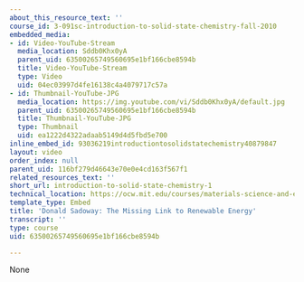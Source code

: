 ```yaml
---
about_this_resource_text: ''
course_id: 3-091sc-introduction-to-solid-state-chemistry-fall-2010
embedded_media:
- id: Video-YouTube-Stream
  media_location: Sddb0Khx0yA
  parent_uid: 63500265749560695e1bf166cbe8594b
  title: Video-YouTube-Stream
  type: Video
  uid: 04ec03997d4fe16138c4a4079717c57a
- id: Thumbnail-YouTube-JPG
  media_location: https://img.youtube.com/vi/Sddb0Khx0yA/default.jpg
  parent_uid: 63500265749560695e1bf166cbe8594b
  title: Thumbnail-YouTube-JPG
  type: Thumbnail
  uid: ea1222d4322adaab5149d4d5fbd5e700
inline_embed_id: 93036219introductiontosolidstatechemistry40879847
layout: video
order_index: null
parent_uid: 116bf279d46643e70e0e4cd163f567f1
related_resources_text: ''
short_url: introduction-to-solid-state-chemistry-1
technical_location: https://ocw.mit.edu/courses/materials-science-and-engineering/3-091sc-introduction-to-solid-state-chemistry-fall-2010/syllabus/introduction-to-solid-state-chemistry-1
template_type: Embed
title: 'Donald Sadoway: The Missing Link to Renewable Energy'
transcript: ''
type: course
uid: 63500265749560695e1bf166cbe8594b

---
```

None